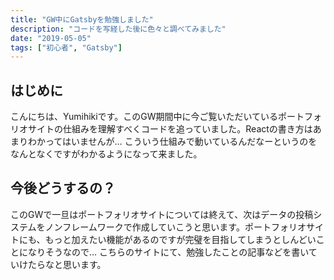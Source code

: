 ```yaml
---
title: "GW中にGatsbyを勉強しました"
description: "コードを写経した後に色々と調べてみました"
date: "2019-05-05"
tags: ["初心者", "Gatsby"]
---
```


## はじめに
こんにちは、Yumihikiです。このGW期間中に今ご覧いただいているポートフォリオサイトの仕組みを理解すべくコードを追っていました。Reactの書き方はあまりわかってはいませんが… こういう仕組みで動いているんだなーというのをなんとなくですがわかるようになって来ました。

## 今後どうするの？
このGWで一旦はポートフォリオサイトについては終えて、次はデータの投稿システムをノンフレームワークで作成していこうと思います。ポートフォリオサイトにも、もっと加えたい機能があるのですが完璧を目指してしまうとしんどいことになりそうなので… こちらのサイトにて、勉強したことの記事などを書いていけたらなと思います。